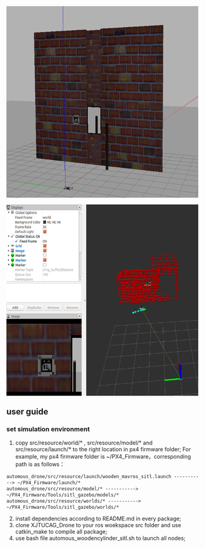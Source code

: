 
<img src="https://github.com/jinwandou/XJTUCAG_Drone/blob/main/src/support_file/simulation.png" width = "500" height = "500" alt="simulation" align=center /><br/>    
<img src="https://github.com/jinwandou/XJTUCAG_Drone/blob/main/src/support_file/rviz.png" width = "500" height = "500" alt="rviz" align=center /><br/>       
## user guide     
### set simulation environment    
1. copy src/resource/world/* , src/resource/model/* and src/resource/launch/* to the right location in px4 firmware folder; For example, my px4 firmware folder is ~/PX4_Firmware，corresponding path is as follows：  
```    
automous_drone/src/resource/launch/wooden_mavros_sitl.launch -----------> ~/PX4_Firmware/launch/*    
automous_drone/src/resource/model/* -----------> ~/PX4_Firmware/Tools/sitl_gazebo/models/*    
automous_drone/src/resource/worlds/* -----------> ~/PX4_Firmware/Tools/sitl_gazebo/worlds/*    
```    
2. install dependencies according to README.md in every package;    
3. clone XJTUCAG_Drone to your ros woekspace src folder and use catkin_make to compile all package;    
4. use bash file automous_woodencylinder_sitl.sh to launch all nodes;    
 
